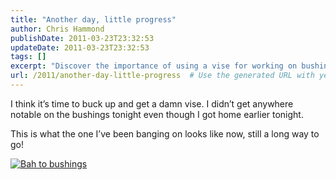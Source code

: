 ```yaml
---
title: "Another day, little progress"
author: Chris Hammond
publishDate: 2011-03-23T23:32:53
updateDate: 2011-03-23T23:32:53
tags: []
excerpt: "Discover the importance of using a vise for working on bushings. See the progress and the difference it can make in your projects! #DIY #tools"
url: /2011/another-day-little-progress  # Use the generated URL with year
---
```

<p>I think it’s time to buck up and get a damn vise. I didn’t get anywhere notable on the bushings tonight even though I got home earlier tonight.</p>  <p>This is what the one I’ve been banging on looks like now, still a long way to go!</p>  <p><a title="Bah to bushings" href="https://www.flickr.com/photos/17726343@N00/5555033482/"><img border="0" alt="Bah to bushings" src="https://static.flickr.com/5255/5555033482_e634228b44.jpg" /></a></p>

